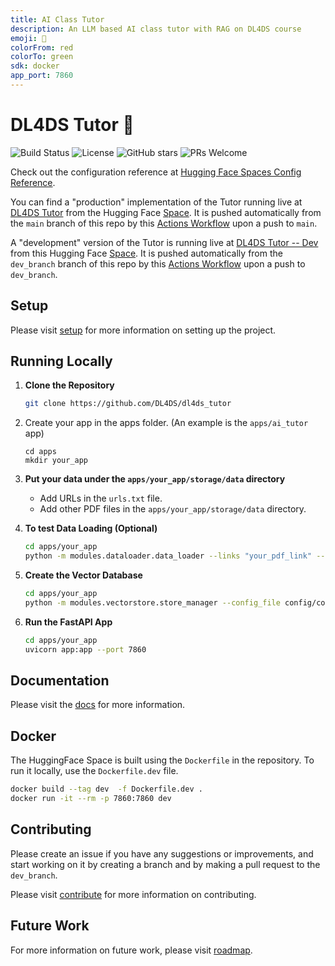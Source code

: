 ```yaml
---
title: AI Class Tutor
description: An LLM based AI class tutor with RAG on DL4DS course
emoji: 🐶
colorFrom: red
colorTo: green
sdk: docker
app_port: 7860
---
```

# DL4DS Tutor 🏃

![Build Status](https://github.com/DL4DS/dl4ds_tutor/actions/workflows/push_to_hf_space.yml/badge.svg)
![License](https://img.shields.io/github/license/DL4DS/dl4ds_tutor)
![GitHub stars](https://img.shields.io/github/stars/DL4DS/dl4ds_tutor)
![PRs Welcome](https://img.shields.io/badge/PRs-welcome-brightgreen.svg?style=flat-square)


Check out the configuration reference at [Hugging Face Spaces Config Reference](https://huggingface.co/docs/hub/spaces-config-reference).

You can find a "production" implementation of the Tutor running live at [DL4DS Tutor](https://dl4ds-dl4ds-tutor.hf.space/)  from the
Hugging Face [Space](https://huggingface.co/spaces/dl4ds/dl4ds_tutor). It is pushed automatically from the `main` branch of this repo by this
[Actions Workflow](https://github.com/DL4DS/dl4ds_tutor/blob/main/.github/workflows/push_to_hf_space.yml) upon a push to `main`.


A "development" version of the Tutor is running live at [DL4DS Tutor -- Dev](https://dl4ds-tutor-dev.hf.space/) from this Hugging Face
[Space](https://huggingface.co/spaces/dl4ds/tutor_dev). It is pushed automatically from the `dev_branch` branch of this repo by this
[Actions Workflow](https://github.com/DL4DS/dl4ds_tutor/blob/dev_branch/.github/workflows/push_to_hf_space_prototype.yml) upon a push to `dev_branch`.

## Setup

Please visit [setup](https://dl4ds.github.io/dl4ds_tutor/guide/setup/) for more information on setting up the project.

## Running Locally

1. **Clone the Repository**
   ```bash
   git clone https://github.com/DL4DS/dl4ds_tutor
   ```

2. Create your app in the apps folder. (An example is the `apps/ai_tutor` app)
   ```
   cd apps
   mkdir your_app
   ```

2. **Put your data under the `apps/your_app/storage/data` directory**
   - Add URLs in the `urls.txt` file.
   - Add other PDF files in the `apps/your_app/storage/data` directory.

3. **To test Data Loading (Optional)**
   ```bash
   cd apps/your_app
   python -m modules.dataloader.data_loader --links "your_pdf_link" --config_file config/config.yml --project_config_file config/project_config.yml
   ```

4. **Create the Vector Database**
   ```bash
   cd apps/your_app
   python -m modules.vectorstore.store_manager --config_file config/config.yml --project_config_file config/project_config.yml
   ```

6. **Run the FastAPI App**
   ```bash
   cd apps/your_app
   uvicorn app:app --port 7860 
   ```

## Documentation

Please visit the [docs](https://dl4ds.github.io/dl4ds_tutor/) for more information.


## Docker 

The HuggingFace Space is built using the `Dockerfile` in the repository. To run it locally, use the `Dockerfile.dev` file.

```bash
docker build --tag dev  -f Dockerfile.dev .
docker run -it --rm -p 7860:7860 dev
```

## Contributing

Please create an issue if you have any suggestions or improvements, and start working on it by creating a branch and by making a pull request to the `dev_branch`.

Please visit [contribute](https://dl4ds.github.io/dl4ds_tutor/guide/contribute/) for more information on contributing.

## Future Work

For more information on future work, please visit [roadmap](https://dl4ds.github.io/dl4ds_tutor/guide/readmap/).
